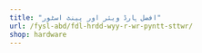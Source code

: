 ```yaml
---
title: "افضل ہارڈ ویئر اور پینٹ اسٹور"
url: /fysl-abd/fdl-hrdd-wyy-r-wr-pyntt-sttwr/
shop: hardware
---
```

